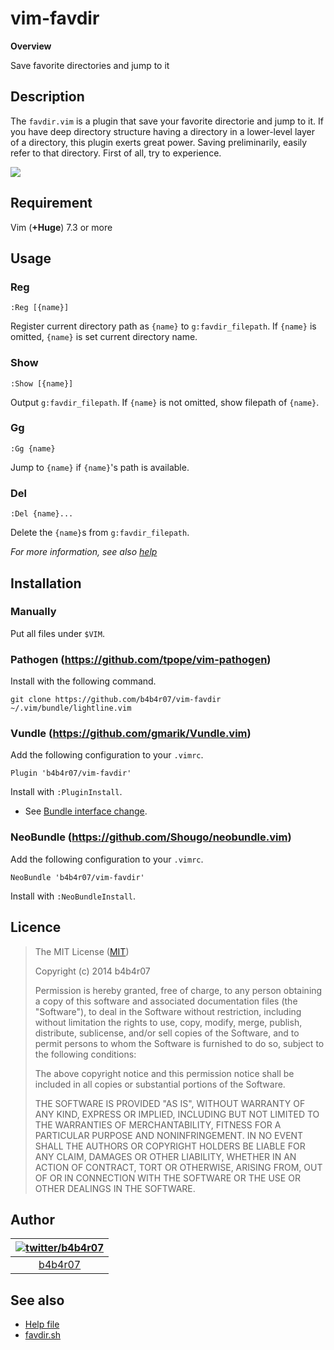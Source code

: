vim-favdir
====

**Overview**

Save favorite directories and jump to it

## Description

The `favdir.vim` is a plugin that save your favorite directorie and jump to it. If you have deep directory structure having a directory in a lower-level layer of a directory, this plugin exerts great power. Saving preliminarily, easily refer to that directory. First of all, try to experience.

![](http://cl.ly/image/1v2H1A2o133H/vim-favdir.gif)

## Requirement

Vim (**+Huge**) 7.3 or more

## Usage

### Reg

	:Reg [{name}]

Register current directory path as `{name}` to `g:favdir_filepath`. If `{name}` is omitted, `{name}` is set current directory name.

### Show

	:Show [{name}]

Output `g:favdir_filepath`. If `{name}` is not omitted, show filepath of `{name}`.

### Gg

	:Gg {name}

Jump to `{name}` if `{name}`'s path is available.

### Del

	:Del {name}...

Delete the `{name}`s from `g:favdir_filepath`.


*For more information, see also [help](./doc/vim-favdir.txt)*

## Installation

### Manually

Put all files under `$VIM`.

### Pathogen (<https://github.com/tpope/vim-pathogen>)

Install with the following command.

	git clone https://github.com/b4b4r07/vim-favdir ~/.vim/bundle/lightline.vim

### Vundle (<https://github.com/gmarik/Vundle.vim>)

Add the following configuration to your `.vimrc`.

	Plugin 'b4b4r07/vim-favdir'

Install with `:PluginInstall`.

- See [Bundle interface change](https://github.com/gmarik/Vundle.vim/blob/v0.10.2/doc/vundle.txt#L372-L396).


### NeoBundle (<https://github.com/Shougo/neobundle.vim>)

Add the following configuration to your `.vimrc`.

	NeoBundle 'b4b4r07/vim-favdir'

Install with `:NeoBundleInstall`.

## Licence

>The MIT License ([MIT](http://opensource.org/licenses/MIT))
>
>Copyright (c) 2014 b4b4r07
>
>Permission is hereby granted, free of charge, to any person obtaining a copy of this software and associated documentation files (the "Software"), to deal in the Software without restriction, including without limitation the rights to use, copy, modify, merge, publish, distribute, sublicense, and/or sell copies of the Software, and to permit persons to whom the Software is furnished to do so, subject to the following conditions:
>
>The above copyright notice and this permission notice shall be included in all copies or substantial portions of the Software.
>
>THE SOFTWARE IS PROVIDED "AS IS", WITHOUT WARRANTY OF ANY KIND, EXPRESS OR IMPLIED, INCLUDING BUT NOT LIMITED TO THE WARRANTIES OF MERCHANTABILITY, FITNESS FOR A PARTICULAR PURPOSE AND NONINFRINGEMENT. IN NO EVENT SHALL THE AUTHORS OR COPYRIGHT HOLDERS BE LIABLE FOR ANY CLAIM, DAMAGES OR OTHER LIABILITY, WHETHER IN AN ACTION OF CONTRACT, TORT OR OTHERWISE, ARISING FROM, OUT OF OR IN CONNECTION WITH THE SOFTWARE OR THE USE OR OTHER DEALINGS IN THE SOFTWARE.

## Author

| [![twitter/b4b4r07](http://www.gravatar.com/avatar/8238c3c0be55b887aa9d6d59bfefa504.png)](http://twitter.com/b4b4r07 "Follow @b4b4r07 on Twitter") |
|:---:|
| [b4b4r07](http://github.com/b4b4r07/ "b4b4r07 on GitHub") |

## See also

- [Help file](./doc/vim-favdir.txt)
- [favdir.sh](https://github.com/b4b4r07/favdir)
